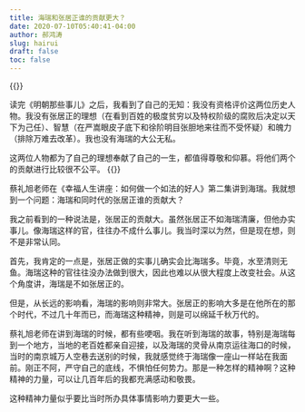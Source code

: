 ```yaml
---
title: 海瑞和张居正谁的贡献更大？
date: 2020-07-10T05:40:41-04:00
author: 郝鸿涛
slug: hairui
draft: false
toc: false
---
```

{{<block class="note">}}

读完《明朝那些事儿》之后，我看到了自己的无知：我没有资格评价这两位历史人物。我没有张居正的理想（在看到百姓的极度贫穷以及特权阶级的腐败后决定以天下为己任）、智慧（在严嵩眼皮子底下和徐阶明目张胆地来往而不受怀疑）和魄力（排除万难去改革）。我也没有海瑞的大公无私。

这两位人物都为了自己的理想奉献了自己的一生，都值得尊敬和仰慕。将他们两个的贡献进行比较很不公平。
{{<end>}}	

蔡礼旭老师在《幸福人生讲座：如何做一个如法的好人》第二集讲到海瑞。我就想到一个问题：海瑞和同时代的张居正谁的贡献大？

我之前看到的一种说法是，张居正的贡献大。虽然张居正不如海瑞清廉，但他办实事儿。像海瑞这样的官，往往办不成什么事儿。我当时深以为然，但是现在想，则不是非常认同。

首先，我肯定的一点是，张居正做的实事儿确实会比海瑞多。毕竟，水至清则无鱼。海瑞这种的官往往没办法做到很大，因此也难以从很大程度上改变社会。从这个角度讲，海瑞是不如张居正的。

但是，从长远的影响看，海瑞的影响则非常大。张居正的影响大多是在他所在的那个时代，不过几十年而已，而海瑞这种精神，则是可以绵延千秋万代的。

蔡礼旭老师在讲到海瑞的时候，都有些哽咽。我在听到海瑞的故事，特别是海瑞每到一个地方，当地的老百姓都亲自迎接，以及海瑞的灵骨从南京运往海口的时候，当时的南京城万人空巷去送别的时候，我就感觉终于海瑞像一座山一样站在我面前。刚正不阿，严守自己的底线，不惧怕任何势力。那是一种怎样的精神啊？这种精神的力量，可以让几百年后的我都充满感动和敬畏。

这种精神力量似乎要比当时所办具体事情影响力要更大一些。